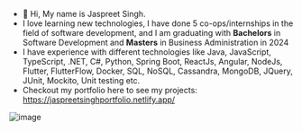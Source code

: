 - 👋 Hi, My name is Jaspreet Singh.
- I love learning new technologies, I have done 5 co-ops/internships in the field of software development, and I am graduating with **Bachelors** in Software Development and **Masters** in Business Administration in 2024
- I have experience with different technologies like Java, JavaScript, TypeScript, .NET, C#, Python, Spring Boot, ReactJs, Angular, NodeJs, Flutter, FlutterFlow, Docker, SQL, NoSQL, Cassandra, MongoDB, JQuery, JUnit, Mockito, Unit testing etc.
- Checkout my portfolio here to see my projects: https://jaspreetsinghportfolio.netlify.app/

![image](https://github.com/Singh2je/Singh2je/assets/71667958/8a786fec-6acb-4285-9a0c-ac91c712aa75)


<!---
Singh2je/Singh2je is a ✨ special ✨ repository because its `README.md` (this file) appears on your GitHub profile.
You can click the Preview link to take a look at your changes.
--->
